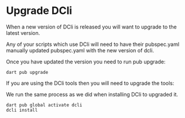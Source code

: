 # Upgrade DCli

When a new version of DCli is released you will want to upgrade to the latest version.

Any of your scripts which use DCli will need to have their pubspec.yaml  manually updated  pubspec.yaml with the new version of dcli.

Once you have updated the version you need to run pub upgrade:

```text
dart pub upgrade
```

If you are using the DCli tools then you will need to upgrade the tools:

We run the same process as we did when installing DCli to upgraded it.

```text
dart pub global activate dcli
dcli install
```



